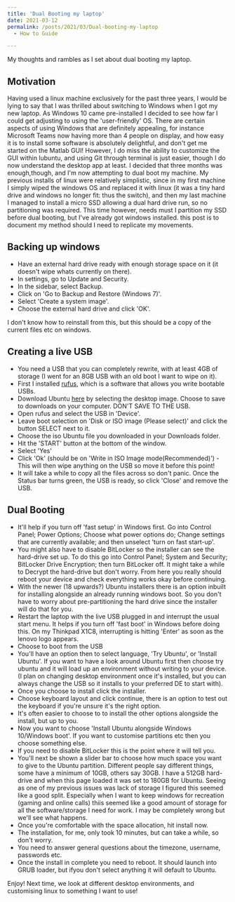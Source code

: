 ```yaml
---
title: 'Dual Booting my laptop'
date: 2021-03-12
permalink: /posts/2021/03/Dual-booting-my-laptop
  - How to Guide

---
```


My thoughts and rambles as I set about dual booting my laptop. 

## Motivation 

Having used a linux machine exclusively for the past three years, I would be lying to say that I was thrilled about switching to Windows when I got my new laptop. As Windows 10 came pre-installed I decided to see how far I could get adjusting to using the 'user-friendly' OS.  There are certain aspects of using Windows that are definitely appealing, for instance Microsoft Teams now having more than 4 people on display, and how easy it is to install some software is absolutely delightful, and don't get me started on the Matlab GUI! However, I do miss the ability to customize the GUI within lubuntu, and using Git through terminal is just easier, though I do now understand the desktop app at least. 
I decided that three months was enough,though, and I'm now attempting to dual boot my machine. My previous installs of linux were relatively simplistic, since in my first machine I simply wiped the windows OS and replaced it with linux (it was a tiny hard drive and windows no longer fit: thus the switch), and then my last machine I managed to install a micro SSD allowing a dual hard drive run, so no partitioning was required. This time however, needs must I partition my SSD before dual booting, but I've already got windows installed. this post is to document my method should I need to replicate my movements. 

## Backing up windows
* Have an external hard drive ready with enough storage space on it (it doesn't wipe whats currently on there). 
* In settings, go to Update and Security. 
* In the sidebar, select Backup. 
* Click on 'Go to Backup and Restore (Windows 7)'. 
* Select 'Create a system image'. 
* Choose the external hard drive and click 'OK'. 

I don't know how to reinstall from this, but this should be a copy of the current files etc on windows.

## Creating a live USB
 * You need a USB that you can completely rewrite, with at least 4GB of storage (I went for an 8GB USB with an old boot I want to wipe on it).
 * First I installed [rufus](https://rufus.ie/), which is a software that allows you write bootable USBs. 
 * Download Ubuntu [here](https://releases.ubuntu.com/20.04/) by selecting the desktop image. Choose to save to downloads on your computer. DON'T SAVE TO THE USB. 
 * Open rufus and select the USB in 'Device'. 
 * Leave boot selection on 'Disk or ISO image (Please select)' and click the button SELECT next to it. 
 * Choose the iso Ubuntu file you downloaded in your Downloads folder. 
 * Hit the 'START' button at the bottom of the window.
 * Select 'Yes'
 * Click 'Ok' (should be on 'Write in ISO Image mode(Recommended)') - This will then wipe anything on the USB so move it before this point! 
 * It will take a while to copy all the files across so don't panic. Once the Status bar turns green, the USB is ready, so click 'Close' and remove the USB. 

 ## Dual Booting

  * It'll help if you turn off 'fast setup' in Windows first. Go into Control Panel; Power Options; Choose what power options do; Change settings that are currently available; and then unselect 'turn on fast start-up'. 
  * You might also have to disable BitLocker so the installer can see the hard-drive set up. To do this go into Control Panel; System and Security; BitLocker Drive Encryption; then turn BitLocker off. It might take a while to Decrypt the hard-drive but don't worry. From here you really should reboot your device and check everything works okay before continuing. 
  * With the newer (18 upwards?) Ubuntu installers there is an option inbuilt for installing alongside an already running windows boot. So you don't have to worry about pre-partitioning the hard drive since the installer will do that for you. 
  * Restart the laptop with the live USB plugged in and interrupt the usual start menu. It helps if you turn off 'fast boot' in Windows before doing this. On my Thinkpad X1C8, interrupting is hitting 'Enter' as soon as the lenovo logo appears. 
  * Choose to boot from the USB
  * You'll have an option then to select language, 'Try Ubuntu', or 'Install Ubuntu'. If you want to have a look around Ubuntu first then choose try ubuntu and it will load up an environment without writing to your device. (I plan on changing desktop environment once it's installed, but you can always change the USB so it installs to your preferred DE to start with).
  * Once you choose to install click the installer. 
  * Choose keyboard layout and click continue, there is an option to test out the keyboard if you're unsure it's the right option. 
  * It's often easier to choose to to install the other options alongside the install, but up to you. 
  * Now you want to choose 'Install Ubuntu alongside Windows 10/Windows boot'. If you want to customise partitions etc then you choose something else. 
  * If you need to disable BitLocker this is the point where it will tell you. 
  * You'll next be shown a slider bar to choose how much space you want to give to the Ubuntu partition. Different people say different things, some have a minimum of 10GB, others say 30GB. I have a 512GB hard-drive and when this page loaded it was set to 180GB for Ubuntu. Seeing as one of my previous issues was lack of storage I figured this seemed like a good split. Especially when I want to keep windows for recreation (gaming and online calls) thiis seemed like a good amount of storage for all the software/storage I need for work. I may be completely wrong but we'll see what happens. 
  * Once you're comfortable with the space allocation, hit install now. 
  * The installation, for me, only took 10 minutes, but can take a while, so don't worry. 
  * You need to answer general questions about the timezone, username, passwords etc. 
  * Once the install in complete you need to reboot. It should launch into GRUB loader, but ifyou don't select anything it will default to Ubuntu. 

  Enjoy!
  Next time, we look at different desktop environments, and customising linux to something I want to use! 